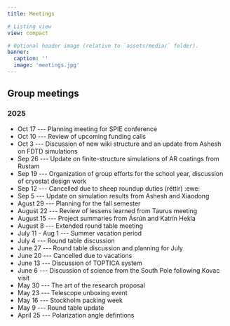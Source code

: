 ```yaml
---
title: Meetings

# Listing view
view: compact

# Optional header image (relative to `assets/media/` folder).
banner:
  caption: ''
  image: 'meetings.jpg'
---
```


## Group meetings

### 2025
 * Oct 17 --- Planning meeting for SPIE conference
 * Oct 10 --- Review of upcoming funding calls
 * Oct 3 --- Discussion of new wiki structure and an update from Ashesh on FDTD simulations
 * Sep 26 --- Update on finite-structure simulations of AR coatings from Rustam
 * Sep 19 --- Organization of group efforts for the school year, discussion of cryostat design work
 * Sep 12 --- Cancelled due to sheep roundup duties (réttir) :ewe: 
 * Sep 5 --- Update on simulation results from Ashesh and Xiaodong
 * Agust 29 --- Planning for the fall semester
 * August 22 --- Review of lessens learned from Taurus meeting
 * August 15 --- Project summaries from Ásrún and Katrín Hekla
 * August 8 --- Extended round table meeting 
 * July 11 -  Aug 1 --- Summer vacation period
 * July 4 --- Round table discussion 
 * June 27 --- Round table discussion and planning for July
 * June 20 --- Cancelled due to vacations
 * June 13 --- Discussion of TOPTICA system
 * June 6 --- Discussion of science from the South Pole following Kovac visit
 * May 30 --- The art of the research proposal 
 * May 23 --- Telescope unboxing event
 * May 16 --- Stockholm packing week
 * May 9  --- Round table update
 * April 25 --- Polarization angle defintions

